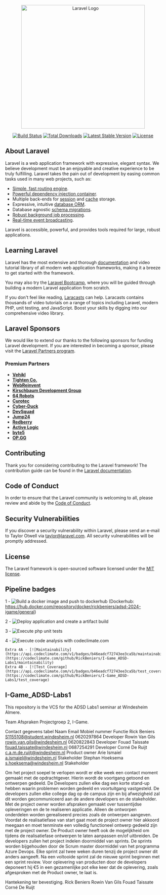 <p align="center"><a href="https://laravel.com" target="_blank"><img src="https://raw.githubusercontent.com/laravel/art/master/logo-lockup/5%20SVG/2%20CMYK/1%20Full%20Color/laravel-logolockup-cmyk-red.svg" width="400" alt="Laravel Logo"></a></p>

<p align="center">
<a href="https://github.com/laravel/framework/actions"><img src="https://github.com/laravel/framework/workflows/tests/badge.svg" alt="Build Status"></a>
<a href="https://packagist.org/packages/laravel/framework"><img src="https://img.shields.io/packagist/dt/laravel/framework" alt="Total Downloads"></a>
<a href="https://packagist.org/packages/laravel/framework"><img src="https://img.shields.io/packagist/v/laravel/framework" alt="Latest Stable Version"></a>
<a href="https://packagist.org/packages/laravel/framework"><img src="https://img.shields.io/packagist/l/laravel/framework" alt="License"></a>
</p>

## About Laravel

Laravel is a web application framework with expressive, elegant syntax. We believe development must be an enjoyable and creative experience to be truly fulfilling. Laravel takes the pain out of development by easing common tasks used in many web projects, such as:

- [Simple, fast routing engine](https://laravel.com/docs/routing).
- [Powerful dependency injection container](https://laravel.com/docs/container).
- Multiple back-ends for [session](https://laravel.com/docs/session) and [cache](https://laravel.com/docs/cache) storage.
- Expressive, intuitive [database ORM](https://laravel.com/docs/eloquent).
- Database agnostic [schema migrations](https://laravel.com/docs/migrations).
- [Robust background job processing](https://laravel.com/docs/queues).
- [Real-time event broadcasting](https://laravel.com/docs/broadcasting).

Laravel is accessible, powerful, and provides tools required for large, robust applications.

## Learning Laravel

Laravel has the most extensive and thorough [documentation](https://laravel.com/docs) and video tutorial library of all modern web application frameworks, making it a breeze to get started with the framework.

You may also try the [Laravel Bootcamp](https://bootcamp.laravel.com), where you will be guided through building a modern Laravel application from scratch.

If you don't feel like reading, [Laracasts](https://laracasts.com) can help. Laracasts contains thousands of video tutorials on a range of topics including Laravel, modern PHP, unit testing, and JavaScript. Boost your skills by digging into our comprehensive video library.

## Laravel Sponsors

We would like to extend our thanks to the following sponsors for funding Laravel development. If you are interested in becoming a sponsor, please visit the [Laravel Partners program](https://partners.laravel.com).

### Premium Partners

- **[Vehikl](https://vehikl.com/)**
- **[Tighten Co.](https://tighten.co)**
- **[WebReinvent](https://webreinvent.com/)**
- **[Kirschbaum Development Group](https://kirschbaumdevelopment.com)**
- **[64 Robots](https://64robots.com)**
- **[Curotec](https://www.curotec.com/services/technologies/laravel/)**
- **[Cyber-Duck](https://cyber-duck.co.uk)**
- **[DevSquad](https://devsquad.com/hire-laravel-developers)**
- **[Jump24](https://jump24.co.uk)**
- **[Redberry](https://redberry.international/laravel/)**
- **[Active Logic](https://activelogic.com)**
- **[byte5](https://byte5.de)**
- **[OP.GG](https://op.gg)**

## Contributing

Thank you for considering contributing to the Laravel framework! The contribution guide can be found in the [Laravel documentation](https://laravel.com/docs/contributions).

## Code of Conduct

In order to ensure that the Laravel community is welcoming to all, please review and abide by the [Code of Conduct](https://laravel.com/docs/contributions#code-of-conduct).

## Security Vulnerabilities

If you discover a security vulnerability within Laravel, please send an e-mail to Taylor Otwell via [taylor@laravel.com](mailto:taylor@laravel.com). All security vulnerabilities will be promptly addressed.

## License

The Laravel framework is open-sourced software licensed under the [MIT license](https://opensource.org/licenses/MIT).

## Pipeline badges

1 - ![Build a docker image and push to dockerhub](https://github.com/RickBeniers/I-Game_ADSD-Labs1/actions/workflows/image-build.yml/badge.svg)
(Dockerhub: https://hub.docker.com/repository/docker/rickbeniers/adsd-2024-igame/general)

2 - ![Deploy application and create a artifact build](https://github.com/RickBeniers/I-Game_ADSD-Labs1/actions/workflows/laravel-deployment.yml/badge.svg)

3 - ![Execute php unit tests](https://github.com/RickBeniers/I-Game_ADSD-Labs1/actions/workflows/laravel-testing.yml/badge.svg)

4 - ![Execute code analysis with codeclimate.com](https://github.com/RickBeniers/I-Game_ADSD-Labs1/actions/workflows/laravel-staticAnalysis.yml/badge.svg)

    Extra 4A - [![Maintainability](https://api.codeclimate.com/v1/badges/b46eadcf72743ee3ca5b/maintainability)](https://codeclimate.com/github/RickBeniers/I-Game_ADSD-Labs1/maintainability)
    Extra 4B - [![Test Coverage](https://api.codeclimate.com/v1/badges/b46eadcf72743ee3ca5b/test_coverage)](https://codeclimate.com/github/RickBeniers/I-Game_ADSD-Labs1/test_coverage)

## I-Game_ADSD-Labs1
This repository is the VCS for the ADSD Labs1 seminar at Windesheim Almere.

Team Afspraken
Projectgroep 2, I-Game.

Contact gegevens tabel
Naam	            Email	                            Mobiel nummer	  Functie
Rick Beniers	    S1155108@student.windesheim.nl	  0620297864	    Developer
Rowin Van Gils	  rowin.van.gils@windesheim.nl	    0620822843	    Developer
Fouad Taissate	  fouad.taissate@windesheim.nl	    0687254291	    Developer
Corné De Ruijt	  c.a.m.de.ruijt@windesheim.nl                      Product owner
Arie Ismaiel	    a.ismaiel@windesheim.nl		                        Stakeholder
Stephan Hoeksema	s.hoeksema@windesheim.nl		                      Stakeholder

Om het project soepel te verlopen wordt er elke week een contact moment gemaakt met de opdrachtgever. Hierin wordt de voortgang getoond en ontwerpen gedeeld. De Developers zullen elke dag een korte stand-up hebben waarin problemen worden gedeeld en voortuitgang vastgesteld.
De developers zullen elke college dag op de campus zijn en bij afwezigheid zal dit worden gecommuniceerd aan de andere developers en de stakeholder.
Met de project owner worden afspraken gemaakt over tussentijdse opleveringen en de te realiseren applicatie. Alleen de ontworpen onderdelen worden gerealiseerd precies zoals de ontwerpen aangeven. Voordat de realisatiefase van start gaat moet de project owner hier akkoord meegaan en moet tenminste een volledig functioneel ontwerp gedeeld zijn met de project owner. De Product owner heeft ook de mogelijkheid om tijdens de realisatiefase ontwerpen te laten aanpassen en/of uitbreiden.
De developers zullen het project indelen doormiddel van sprints. De sprints worden bijgehouden door de Scrum master doormiddel van het programma Azure Devops. Elke sprint zal twee weken duren tenzij de project owner dit anders aangeeft. Na een voltooide sprint zal de nieuwe sprint beginnen met een sprint review. 
Voor oplevering van producten door de developers deponeert hij €5 in een gezamenlijke pot elke keer dat de oplevering, zoals afgesproken met de Product owner, te laat is.
 

Hantekening ter bevestiging.
Rick Beniers	  Rowin Van Gils	  Fouad Taissate	  Corné De Ruijt

